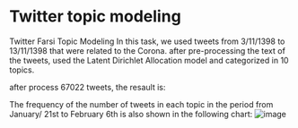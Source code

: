 # Twitter topic modeling
 Twitter Farsi Topic Modeling
In this task, we used tweets from 3/11/1398 to 13/11/1398 that were related to the Corona. after pre-processing the text of the tweets, used the Latent Dirichlet Allocation model and categorized in 10 topics.

after process 67022 tweets, the resault is:

The frequency of the number of tweets in each topic in the period from January/ 21st to February 6th is also shown in the following chart:
![image](https://user-images.githubusercontent.com/51965862/129520404-9e61b05d-67a2-454e-93f7-74b64b95836e.png)

